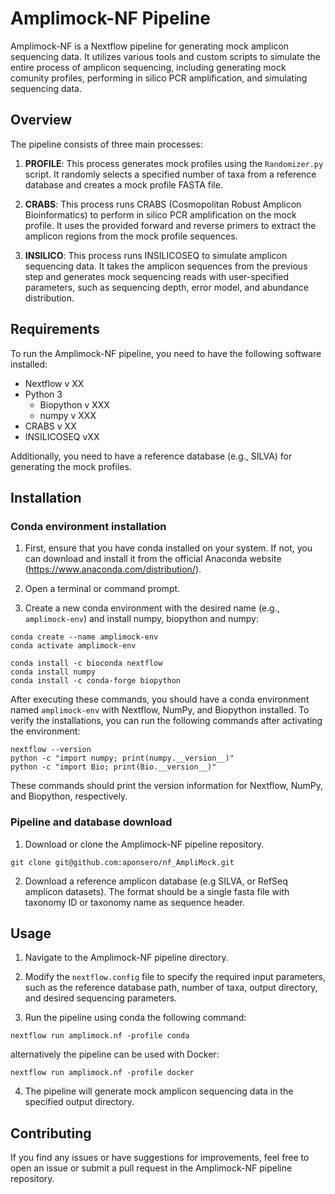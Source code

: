 # Amplimock-NF Pipeline

Amplimock-NF is a Nextflow pipeline for generating mock amplicon sequencing data. It utilizes various tools and custom scripts to simulate the entire process of amplicon sequencing, including generating mock comunity profiles, performing in silico PCR amplification, and simulating sequencing data.

## Overview

The pipeline consists of three main processes:

1. **PROFILE**: This process generates mock profiles using the `Randomizer.py` script. It randomly selects a specified number of taxa from a reference database and creates a mock profile FASTA file.

2. **CRABS**: This process runs CRABS (Cosmopolitan Robust Amplicon Bioinformatics) to perform in silico PCR amplification on the mock profile. It uses the provided forward and reverse primers to extract the amplicon regions from the mock profile sequences.

3. **INSILICO**: This process runs INSILICOSEQ to simulate amplicon sequencing data. It takes the amplicon sequences from the previous step and generates mock sequencing reads with user-specified parameters, such as sequencing depth, error model, and abundance distribution.

## Requirements

To run the Amplimock-NF pipeline, you need to have the following software installed:

- Nextflow v XX
- Python 3
	- Biopython v XXX
	- numpy v XXX
- CRABS v XX
- INSILICOSEQ vXX

Additionally, you need to have a reference database (e.g., SILVA) for generating the mock profiles.

## Installation

### Conda environment installation

1. First, ensure that you have conda installed on your system. If not, you can download and install it from the official Anaconda website (https://www.anaconda.com/distribution/).

2. Open a terminal or command prompt.

3. Create a new conda environment with the desired name (e.g., `amplimock-env`) and install numpy, biopython and numpy:

```
conda create --name amplimock-env 
conda activate amplimock-env

conda install -c bioconda nextflow
conda install numpy
conda install -c conda-forge biopython
```

After executing these commands, you should have a conda environment named `amplimock-env` with Nextflow, NumPy, and Biopython installed. To verify the installations, you can run the following commands after activating the environment:

```
nextflow --version
python -c "import numpy; print(numpy.__version__)"
python -c "import Bio; print(Bio.__version__)"
```

These commands should print the version information for Nextflow, NumPy, and Biopython, respectively.

### Pipeline and database download

1. Download or clone the Amplimock-NF pipeline repository.
```
git clone git@github.com:aponsero/nf_AmpliMock.git
```

2. Download a reference amplicon database (e.g SILVA, or RefSeq amplicon datasets). The format should be a single fasta file with taxonomy ID or taxonomy name as sequence header.


## Usage

1. Navigate to the Amplimock-NF pipeline directory.

2. Modify the `nextflow.config` file to specify the required input parameters, such as the reference database path, number of taxa, output directory, and desired sequencing parameters.

3. Run the pipeline using conda the following command:
```
nextflow run amplimock.nf -profile conda
```
alternatively the pipeline can be used with Docker:
```
nextflow run amplimock.nf -profile docker
```
4. The pipeline will generate mock amplicon sequencing data in the specified output directory.


## Contributing

If you find any issues or have suggestions for improvements, feel free to open an issue or submit a pull request in the Amplimock-NF pipeline repository.
